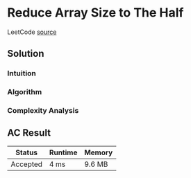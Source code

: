 # Reduce Array Size to The Half

LeetCode [source](https://leetcode.com/problems/reduce-array-size-to-the-half/)

## Solution

### Intuition

### Algorithm

### Complexity Analysis

## AC Result

| Status   | Runtime | Memory |
| -------- | ------- | ------ |
| Accepted | 4 ms    | 9.6 MB |
